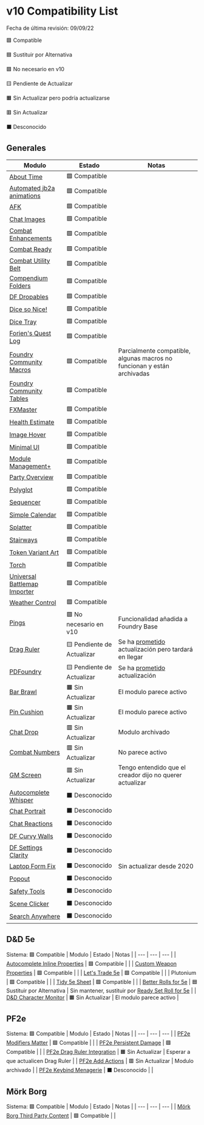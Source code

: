 # v10 Compatibility List
Fecha de última revisión: 09/09/22

🟩 Compatible

🟦 Sustituir por Alternativa

🟪 No necesario en v10

🟨 Pendiente de Actualizar

🟧 Sin Actualizar pero podría actualizarse

🟥 Sin Actualizar

⬛ Desconocido

## Generales
| Modulo | Estado | Notas |
| --- | --- | --- |
| [About Time](https://gitlab.com/tposney/about-time) | 🟩 Compatible |  |
| [Automated jb2a animations](https://github.com/otigon/automated-jb2a-animations) | 🟩 Compatible |  |
| [AFK](https://github.com/cswendrowski/FoundryVTT-AFK/) | 🟩 Compatible |  |
| [Chat Images](https://github.com/bmarian/chat-images) | 🟩 Compatible |  |
| [Combat Enhancements](https://gitlab.com/asacolips-projects/foundry-mods/combat-enhancements) | 🟩 Compatible |  |
| [Combat Ready](https://github.com/Teshynil/combatready) | 🟩 Compatible |  |
| [Combat Utility Belt](https://github.com/death-save/combat-utility-belt) | 🟩 Compatible |  |
| [Compendium Folders](https://github.com/earlSt1/vtt-compendium-folders) | 🟩 Compatible |  |
| [DF Dropables](https://github.com/DFreds/dfreds-droppables) | 🟩 Compatible |  |
| [Dice so Nice!](https://gitlab.com/riccisi/foundryvtt-dice-so-nice) | 🟩 Compatible |  |
| [Dice Tray](https://gitlab.com/asacolips-projects/foundry-mods/foundry-vtt-dice-calculator) | 🟩 Compatible |  |
| [Forien's Quest Log](https://github.com/League-of-Foundry-Developers/foundryvtt-forien-quest-log) | 🟩 Compatible |  |
| [Foundry Community Macros](https://github.com/foundry-vtt-community/macros) | 🟩 Compatible | Parcialmente compatible, algunas macros no funcionan y están archivadas |
| [Foundry Community Tables](https://github.com/foundry-vtt-community/tables) | 🟩 Compatible |  |
| [FXMaster](https://github.com/ghost-fvtt/fxmaster) | 🟩 Compatible |  |
| [Health Estimate](https://github.com/mclemente/healthEstimate) | 🟩 Compatible |  |
| [Image Hover](https://github.com/Eriku33/Foundry-VTT-Image-Hover) | 🟩 Compatible |  |
| [Minimal UI](https://github.com/saif-ellafi/foundryvtt-minimal-ui) | 🟩 Compatible |  |
| [Module Management+](https://github.com/mouse0270/module-credits) | 🟩 Compatible |  |
| [Party Overview](https://github.com/mclemente/party-overview) | 🟩 Compatible |  |
| [Polyglot](https://github.com/League-of-Foundry-Developers/fvtt-module-polyglot) | 🟩 Compatible |  |
| [Sequencer](https://github.com/fantasycalendar/FoundryVTT-Sequencer) | 🟩 Compatible |  |
| [Simple Calendar](https://github.com/vigoren/foundryvtt-simple-calendar) | 🟩 Compatible |  |
| [Splatter](https://github.com/theripper93/Splatter) | 🟩 Compatible |  |
| [Stairways](https://gitlab.com/SWW13/foundryvtt-stairways/-/tree/foundryv-v10) | 🟩 Compatible |  |
| [Token Variant Art](https://github.com/Aedif/TokenVariants) | 🟩 Compatible |  |
| [Torch](https://github.com/League-of-Foundry-Developers/Torch) | 🟩 Compatible |  |
| [Universal Battlemap Importer](https://github.com/moo-man/FVTT-DD-Import) | 🟩 Compatible |  |
| [Weather Control](https://gitlab.com/jstebenne/foundryvtt-weather-control) | 🟩 Compatible |  |
| [Pings](https://gitlab.com/foundry-azzurite/pings/) | 🟪 No necesario en v10 | Funcionalidad añadida a Foundry Base |
| [Drag Ruler](https://github.com/manuelVo/foundryvtt-drag-ruler) | 🟨 Pendiente de Actualizar | Se ha [prometido](https://github.com/manuelVo/foundryvtt-drag-ruler/issues/221#issuecomment-1236386099) actualización pero tardará en llegar |
| [PDFoundry](https://github.com/Djphoenix719/PDFoundry) | 🟨 Pendiente de Actualizar | Se ha [prometido](https://github.com/Djphoenix719/PDFoundry/issues/142#issuecomment-1237123850) actualización |
| [Bar Brawl](https://gitlab.com/woodentavern/foundryvtt-bar-brawl) | 🟧 Sin Actualizar | El modulo parece activo |
| [Pin Cushion](https://github.com/p4535992/foundryvtt-pin-cushion/) | 🟧 Sin Actualizar | El modulo parece activo |
| [Chat Drop](https://github.com/schultzcole/FVTT-Chat-Drop) | 🟥 Sin Actualizar | Modulo archivado |
| [Combat Numbers](https://github.com/1000nettles/combat-numbers) | 🟥 Sin Actualizar | No parece activo |
| [GM Screen](https://github.com/ElfFriend-DnD/foundryvtt-gmScreen) | 🟥 Sin Actualizar | Tengo entendido que el creador dijo no querer actualizar |
| [Autocomplete Whisper](https://github.com/orcnog/autocomplete-whisper/) | ⬛ Desconocido |  |
| [Chat Portrait](https://github.com/ShoyuVanilla/FoundryVTT-Chat-Portrait) | ⬛ Desconocido |  |
| [Chat Reactions](https://github.com/YourFavouriteOreo/VTT-Chat-Reactions) | ⬛ Desconocido |  |
| [DF Curvy Walls](https://github.com/flamewave000/dragonflagon-fvtt/tree/master/df-curvy-walls) | ⬛ Desconocido |  |
| [DF Settings Clarity](https://github.com/flamewave000/dragonflagon-fvtt/tree/master/df-settings-clarity) | ⬛ Desconocido |  |
| [Laptop Form Fix](https://github.com/wsaunders1014/laptop-fix) | ⬛ Desconocido | Sin actualizar desde 2020 |
| [Popout](https://github.com/League-of-Foundry-Developers/fvtt-module-popout) | ⬛ Desconocido |  |
| [Safety Tools](https://github.com/SpectralCiphers/safety-tools) | ⬛ Desconocido |  |
| [Scene Clicker](https://github.com/jegasus/scene-clicker) | ⬛ Desconocido |  |
| [Search Anywhere](https://gitlab.com/riccisi/foundryvtt-search-anywhere) | ⬛ Desconocido |  |
## D&D 5e
Sistema: 🟩 Compatible
| Modulo | Estado | Notas |
| --- | --- | --- |
| [Autocomplete Inline Properties](https://github.com/ghost-fvtt/FVTT-Autocomplete-Inline-Properties) | 🟩 Compatible |  |
| [Custom Weapon Properties](https://github.com/bolsacris/customwp) | 🟩 Compatible |  |
| [Let's Trade 5e](https://github.com/KageJittai/lets-trade-5e) | 🟩 Compatible |  |
| Plutonium | 🟩 Compatible |  |
| [Tidy 5e Sheet](https://github.com/sdenec/tidy5e-sheet) | 🟩 Compatible |  |
| [Better Rolls for 5e](https://github.com/RedReign/FoundryVTT-BetterRolls5e) | 🟦 Sustituir por Alternativa | Sin mantener, sustituir por [Ready Set Roll for 5e](https://github.com/MangoFVTT/fvtt-ready-set-roll-5e) |
| [D&D Character Monitor](https://github.com/jessev14/dnd5e-character-monitor) | 🟧 Sin Actualizar | El modulo parece activo |
## PF2e
Sistema: 🟩 Compatible
| Modulo | Estado | Notas |
| --- | --- | --- |
| [PF2e Modifiers Matter](https://github.com/shemetz/pf2e-modifiers-matter) | 🟩 Compatible |  |
| [PF2e Persistent Damage](https://github.com/CarlosFdez/pf2e-persistent-damage) | 🟩 Compatible |  |
| [PF2e Drag Ruler Integration](https://github.com/League-of-Foundry-Developers/pf2edragruler) | 🟧 Sin Actualizar | Esperar a que actualicen Drag Ruler |
| [PF2e Add Actions](https://www.foundryvtt-hub.com/package/pathfinder2eactionmacros/) | 🟥 Sin Actualizar | Modulo archivado |
| [PF2e Keybind Menagerie](https://github.com/Drental/foundryvtt-pf2e-f-is-for-flatfooted) | ⬛ Desconocido |  |
## Mörk Borg
Sistema: 🟩 Compatible
| Modulo | Estado | Notas |
| --- | --- | --- |
| [Mörk Borg Third Party Content](https://github.com/fvtt-fria-ligan/morkborg-foundry-3p) | 🟩 Compatible |  |
